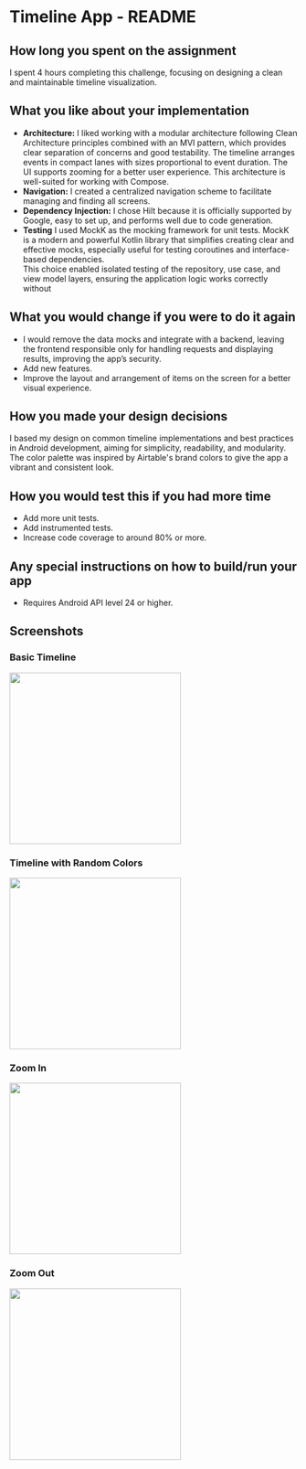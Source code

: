 # Timeline App - README

## How long you spent on the assignment

I spent 4 hours completing this challenge, focusing on designing a clean and maintainable timeline
visualization.

## What you like about your implementation

- **Architecture:** I liked working with a modular architecture following Clean Architecture
  principles combined with an MVI pattern, which provides clear separation of concerns and good
  testability. The timeline arranges events in compact lanes with sizes proportional to event
  duration. The UI supports zooming for a better user experience. This architecture is well-suited
  for working with Compose.
- **Navigation:** I created a centralized navigation scheme to facilitate managing and finding all
  screens.
- **Dependency Injection:** I chose Hilt because it is officially supported by Google, easy to set
  up, and performs well due to code generation.
- **Testing** I used MockK as the mocking framework for unit tests. MockK is a modern and powerful
  Kotlin library that simplifies creating clear and effective mocks, especially useful for testing
  coroutines and interface-based dependencies.  
  This choice enabled isolated testing of the repository, use case, and view model layers, ensuring
  the application logic works correctly without

## What you would change if you were to do it again

- I would remove the data mocks and integrate with a backend, leaving the frontend responsible only
  for handling requests and displaying results, improving the app’s security.
- Add new features.
- Improve the layout and arrangement of items on the screen for a better visual experience.

## How you made your design decisions

I based my design on common timeline implementations and best practices in Android development,
aiming for simplicity, readability, and modularity. The color palette was inspired by Airtable's brand colors to give the app a vibrant and consistent look.

## How you would test this if you had more time

- Add more unit tests.
- Add instrumented tests.
- Increase code coverage to around 80% or more.

## Any special instructions on how to build/run your app

- Requires Android API level 24 or higher.


## Screenshots

### Basic Timeline
<img src="assets/timeline.png" width="300"/>

### Timeline with Random Colors
<img src="assets/timeline_random_colors.png" width="300"/>

### Zoom In
<img src="assets/timeline_zoom_in.png" width="300"/>

### Zoom Out
<img src="assets/timeline_zoom_out.png" width="300"/>
